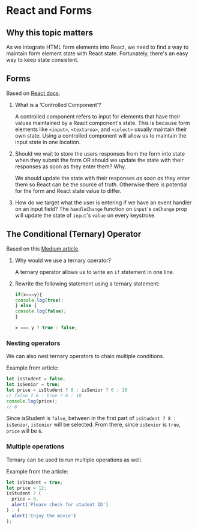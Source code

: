 # React and Forms

## Why this topic matters

As we integrate HTML form elements into React, we need to find a way to maintain form element state with React state. Fortunately, there's an easy way to keep state consistent.

## Forms

Based on [React docs](https://reactjs.org/docs/forms.html).

1. What is a ‘Controlled Component’?

    A controlled component refers to input for elements that have their values maintained by a React component's state. This is because form elements like `<input>`, `<textarea>`, and `<select>` usually maintain their own state. Using a controlled component will allow us to maintain the input state in one location.

2. Should we wait to store the users responses from the form into state when they submit the form OR should we update the state with their responses as soon as they enter them? Why.

    We should update the state with their responses *as soon as* they enter them so React can be the source of truth. Otherwise there is potential for the form and React state value to differ.

3. How do we target what the user is entering if we have an event handler on an input field?
    The `handleChange` function on `input`'s `onChange` prop will update the state of `input`'s `value` on every keystroke.

## The Conditional (Ternary) Operator

Based on this [Medium article](https://codeburst.io/javascript-the-conditional-ternary-operator-explained-cac7218beeff).

1. Why would we use a ternary operator?

    A ternary operator allows us to write an `if` statement in one line.

2. Rewrite the following statement using a ternary statement:

    ```javascript
    if(x===y){
    console.log(true);
    } else {
    console.log(false);
    }
    ```

    ```javascript
    x === y ? true : false;
    ```

### Nesting operators

We can also nest ternary operators to chain multiple conditions.

Example from article:

```javascript
let isStudent = false;
let isSenior = true;
let price = isStudent ? 8 : isSenior ? 6 : 10
// false ? 8 : true ? 6 : 10
console.log(price);
// 6
```

Since isStudent is `false`, between in the first part of `isStudent ? 8 : isSenior`, `isSenior` will be selected. From there, since `isSenior` is `true`, `price` will be `6`.

### Multiple operations

Ternary can be used to run multiple operations as well.

Example from the article:

```javascript
let isStudent = true;
let price = 12;
isStudent ? (
  price = 8,
  alert('Please check for student ID')
) : (
  alert('Enjoy the movie')
);
```
